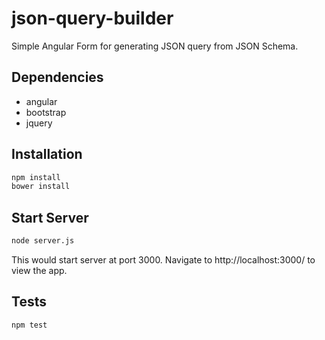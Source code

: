 # json-query-builder
Simple Angular Form for generating JSON query from JSON Schema.

## Dependencies
- angular
- bootstrap
- jquery

## Installation

```bash
npm install
bower install
```

## Start Server
```bash
node server.js
```
This would start server at port 3000. Navigate to http://localhost:3000/ to view the app.

## Tests
```bash
npm test
```
